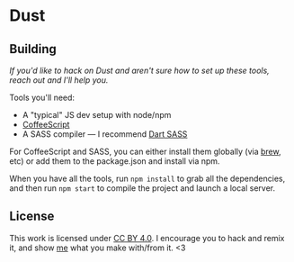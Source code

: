 # Dust

## Building

*If you'd like to hack on Dust and aren't sure how to set up these tools, reach out and I'll help you.*

Tools you'll need:
* A "typical" JS dev setup with node/npm
* [CoffeeScript](https://coffeescript.org)
* A SASS compiler — I recommend [Dart SASS](https://github.com/sass/dart-sass)

For CoffeeScript and SASS, you can either install them globally (via [brew](https://brew.sh), etc) or add them to the package.json and install via npm.

When you have all the tools, run `npm install` to grab all the dependencies, and then run `npm start` to compile the project and launch a local server.

## License

This work is licensed under [CC BY 4.0](https://creativecommons.org/licenses/by/4.0/). I encourage you to hack and remix it, and show [me](https://twitter.com/spiralganglion) what you make with/from it. <3
